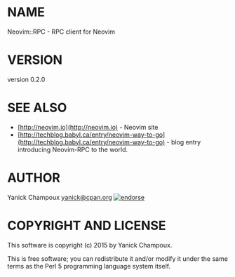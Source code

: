 # NAME

Neovim::RPC - RPC client for Neovim

# VERSION

version 0.2.0

# SEE ALSO

- [http://neovim.io](http://neovim.io) - Neovim site
- [http://techblog.babyl.ca/entry/neovim-way-to-go](http://techblog.babyl.ca/entry/neovim-way-to-go) - blog entry introducing Neovim-RPC to the world.

# AUTHOR

Yanick Champoux <yanick@cpan.org> [![endorse](http://api.coderwall.com/yanick/endorsecount.png)](http://coderwall.com/yanick)

# COPYRIGHT AND LICENSE

This software is copyright (c) 2015 by Yanick Champoux.

This is free software; you can redistribute it and/or modify it under
the same terms as the Perl 5 programming language system itself.
